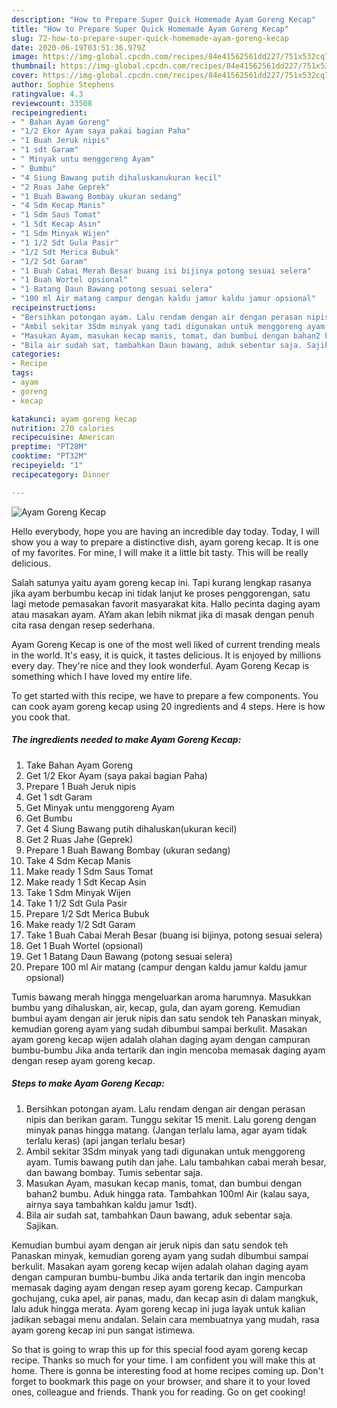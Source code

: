 ```yaml
---
description: "How to Prepare Super Quick Homemade Ayam Goreng Kecap"
title: "How to Prepare Super Quick Homemade Ayam Goreng Kecap"
slug: 72-how-to-prepare-super-quick-homemade-ayam-goreng-kecap
date: 2020-06-19T03:51:36.979Z
image: https://img-global.cpcdn.com/recipes/84e41562561dd227/751x532cq70/ayam-goreng-kecap-foto-resep-utama.jpg
thumbnail: https://img-global.cpcdn.com/recipes/84e41562561dd227/751x532cq70/ayam-goreng-kecap-foto-resep-utama.jpg
cover: https://img-global.cpcdn.com/recipes/84e41562561dd227/751x532cq70/ayam-goreng-kecap-foto-resep-utama.jpg
author: Sophie Stephens
ratingvalue: 4.3
reviewcount: 33508
recipeingredient:
- " Bahan Ayam Goreng"
- "1/2 Ekor Ayam saya pakai bagian Paha"
- "1 Buah Jeruk nipis"
- "1 sdt Garam"
- " Minyak untu menggoreng Ayam"
- " Bumbu"
- "4 Siung Bawang putih dihaluskanukuran kecil"
- "2 Ruas Jahe Geprek"
- "1 Buah Bawang Bombay ukuran sedang"
- "4 Sdm Kecap Manis"
- "1 Sdm Saus Tomat"
- "1 Sdt Kecap Asin"
- "1 Sdm Minyak Wijen"
- "1 1/2 Sdt Gula Pasir"
- "1/2 Sdt Merica Bubuk"
- "1/2 Sdt Garam"
- "1 Buah Cabai Merah Besar buang isi bijinya potong sesuai selera"
- "1 Buah Wortel opsional"
- "1 Batang Daun Bawang potong sesuai selera"
- "100 ml Air matang campur dengan kaldu jamur kaldu jamur opsional"
recipeinstructions:
- "Bersihkan potongan ayam. Lalu rendam dengan air dengan perasan nipis dan berikan garam. Tunggu sekitar 15 menit. Lalu goreng dengan minyak panas hingga matang. (Jangan terlalu lama, agar ayam tidak terlalu keras) (api jangan terlalu besar)"
- "Ambil sekitar 3Sdm minyak yang tadi digunakan untuk menggoreng ayam. Tumis bawang putih dan jahe. Lalu tambahkan cabai merah besar, dan bawang bombay. Tumis sebentar saja."
- "Masukan Ayam, masukan kecap manis, tomat, dan bumbui dengan bahan2 bumbu. Aduk hingga rata. Tambahkan 100ml Air (kalau saya, airnya saya tambahkan kaldu jamur 1sdt)."
- "Bila air sudah sat, tambahkan Daun bawang, aduk sebentar saja. Sajikan."
categories:
- Recipe
tags:
- ayam
- goreng
- kecap

katakunci: ayam goreng kecap 
nutrition: 270 calories
recipecuisine: American
preptime: "PT28M"
cooktime: "PT32M"
recipeyield: "1"
recipecategory: Dinner

---
```



![Ayam Goreng Kecap](https://img-global.cpcdn.com/recipes/84e41562561dd227/751x532cq70/ayam-goreng-kecap-foto-resep-utama.jpg)

Hello everybody, hope you are having an incredible day today. Today, I will show you a way to prepare a distinctive dish, ayam goreng kecap. It is one of my favorites. For mine, I will make it a little bit tasty. This will be really delicious.

Salah satunya yaitu ayam goreng kecap ini. Tapi kurang lengkap rasanya jika ayam berbumbu kecap ini tidak lanjut ke proses penggorengan, satu lagi metode pemasakan favorit masyarakat kita. Hallo pecinta daging ayam atau masakan ayam. AYam akan lebih nikmat jika di masak dengan penuh cita rasa dengan resep sederhana.

Ayam Goreng Kecap is one of the most well liked of current trending meals in the world. It's easy, it is quick, it tastes delicious. It is enjoyed by millions every day. They're nice and they look wonderful. Ayam Goreng Kecap is something which I have loved my entire life.


To get started with this recipe, we have to prepare a few components. You can cook ayam goreng kecap using 20 ingredients and 4 steps. Here is how you cook that.

<!--inarticleads1-->

##### The ingredients needed to make Ayam Goreng Kecap:

1. Take  Bahan Ayam Goreng
1. Get 1/2 Ekor Ayam (saya pakai bagian Paha)
1. Prepare 1 Buah Jeruk nipis
1. Get 1 sdt Garam
1. Get  Minyak untu menggoreng Ayam
1. Get  Bumbu
1. Get 4 Siung Bawang putih dihaluskan(ukuran kecil)
1. Get 2 Ruas Jahe (Geprek)
1. Prepare 1 Buah Bawang Bombay (ukuran sedang)
1. Take 4 Sdm Kecap Manis
1. Make ready 1 Sdm Saus Tomat
1. Make ready 1 Sdt Kecap Asin
1. Take 1 Sdm Minyak Wijen
1. Take 1 1/2 Sdt Gula Pasir
1. Prepare 1/2 Sdt Merica Bubuk
1. Make ready 1/2 Sdt Garam
1. Take 1 Buah Cabai Merah Besar (buang isi bijinya, potong sesuai selera)
1. Get 1 Buah Wortel (opsional)
1. Get 1 Batang Daun Bawang (potong sesuai selera)
1. Prepare 100 ml Air matang (campur dengan kaldu jamur kaldu jamur opsional)


Tumis bawang merah hingga mengeluarkan aroma harumnya. Masukkan bumbu yang dihaluskan, air, kecap, gula, dan ayam goreng. Kemudian bumbui ayam dengan air jeruk nipis dan satu sendok teh Panaskan minyak, kemudian goreng ayam yang sudah dibumbui sampai berkulit. Masakan ayam goreng kecap wijen adalah olahan daging ayam dengan campuran bumbu-bumbu Jika anda tertarik dan ingin mencoba memasak daging ayam dengan resep ayam goreng kecap. 

<!--inarticleads2-->

##### Steps to make Ayam Goreng Kecap:

1. Bersihkan potongan ayam. Lalu rendam dengan air dengan perasan nipis dan berikan garam. Tunggu sekitar 15 menit. Lalu goreng dengan minyak panas hingga matang. (Jangan terlalu lama, agar ayam tidak terlalu keras) (api jangan terlalu besar)
1. Ambil sekitar 3Sdm minyak yang tadi digunakan untuk menggoreng ayam. Tumis bawang putih dan jahe. Lalu tambahkan cabai merah besar, dan bawang bombay. Tumis sebentar saja.
1. Masukan Ayam, masukan kecap manis, tomat, dan bumbui dengan bahan2 bumbu. Aduk hingga rata. Tambahkan 100ml Air (kalau saya, airnya saya tambahkan kaldu jamur 1sdt).
1. Bila air sudah sat, tambahkan Daun bawang, aduk sebentar saja. Sajikan.


Kemudian bumbui ayam dengan air jeruk nipis dan satu sendok teh Panaskan minyak, kemudian goreng ayam yang sudah dibumbui sampai berkulit. Masakan ayam goreng kecap wijen adalah olahan daging ayam dengan campuran bumbu-bumbu Jika anda tertarik dan ingin mencoba memasak daging ayam dengan resep ayam goreng kecap. Campurkan gochujang, cuka apel, air panas, madu, dan kecap asin di dalam mangkuk, lalu aduk hingga merata. Ayam goreng kecap ini juga layak untuk kalian jadikan sebagai menu andalan. Selain cara membuatnya yang mudah, rasa ayam goreng kecap ini pun sangat istimewa. 

So that is going to wrap this up for this special food ayam goreng kecap recipe. Thanks so much for your time. I am confident you will make this at home. There is gonna be interesting food at home recipes coming up. Don't forget to bookmark this page on your browser, and share it to your loved ones, colleague and friends. Thank you for reading. Go on get cooking!
